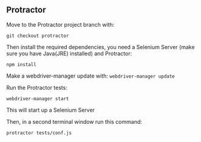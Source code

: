 ## Protractor
Move to the Protractor project branch with:

```git checkout protractor```

Then install the required dependencies, you need a Selenium Server (make sure you have Java(JRE) installed) and Protractor:

```npm install```

Make a webdriver-manager update with:
```webdriver-manager update```

Run the Protractor tests:

```webdriver-manager start```

This will start up a Selenium Server

Then, in a second terminal window run this command:

```protractor tests/conf.js```